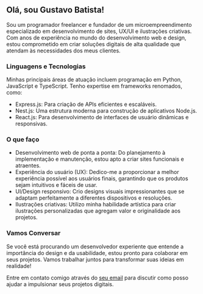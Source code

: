 ## Olá, sou Gustavo Batista!

Sou um programador freelancer e fundador de um microempreendimento especializado em desenvolvimento de sites, UX/UI e ilustrações criativas. Com anos de experiência no mundo do desenvolvimento web e design, estou comprometido em criar soluções digitais de alta qualidade que atendam às necessidades dos meus clientes.

### Linguagens e Tecnologias

Minhas principais áreas de atuação incluem programação em Python, JavaScript e TypeScript. Tenho expertise em frameworks renomados, como:

- Express.js: Para criação de APIs eficientes e escaláveis.
- Nest.js: Uma estrutura moderna para construção de aplicativos Node.js.
- React.js: Para desenvolvimento de interfaces de usuário dinâmicas e responsivas.

### O que faço

- Desenvolvimento web de ponta a ponta: Do planejamento à implementação e manutenção, estou apto a criar sites funcionais e atraentes.
- Experiência do usuário (UX): Dedico-me a proporcionar a melhor experiência possível aos usuários finais, garantindo que os produtos sejam intuitivos e fáceis de usar.
- UI/Design responsivo: Crio designs visuais impressionantes que se adaptam perfeitamente a diferentes dispositivos e resoluções.
- Ilustrações criativas: Utilizo minha habilidade artística para criar ilustrações personalizadas que agregam valor e originalidade aos projetos.

### Vamos Conversar

Se você está procurando um desenvolvedor experiente que entende a importância do design e da usabilidade, estou pronto para colaborar em seus projetos. Vamos trabalhar juntos para transformar suas ideias em realidade!

Entre em contato comigo através do [seu email](gustavobatistadev@gmail.com:gustavobatistadev@gmail.com.com) para discutir como posso ajudar a impulsionar seus projetos digitais.
